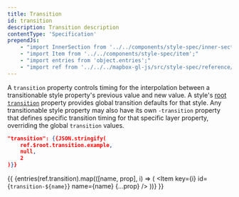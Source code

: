 ```yaml
---
title: Transition
id: transition
description: Transition description
contentType: 'Specification'
prependJs:
    - "import InnerSection from '../../components/style-spec/inner-section';"
    - "import Item from '../../components/style-spec/item';"
    - "import entries from 'object.entries';"
    - "import ref from '../../../mapbox-gl-js/src/style-spec/reference/latest';"
---
```


A `transition` property controls timing for the interpolation between a transitionable style property's previous value and new value. A style's <a href="#root-transition" title="link to root-transition">root `transition`</a> property provides global transition defaults for that style. Any transitionable style property may also have its own `-transition` property that defines specific transition timing for that specific layer property, overriding the global `transition` values.

```json
"transition": {{JSON.stringify(
    ref.$root.transition.example,
    null,
    2
)}}
```

{{
<InnerSection>
    {entries(ref.transition).map(([name, prop], i) => (
    <Item
        key={i}
        id={`transition-${name}`}
        name={name}
        {...prop}
    />
    ))}
</InnerSection>
}}
